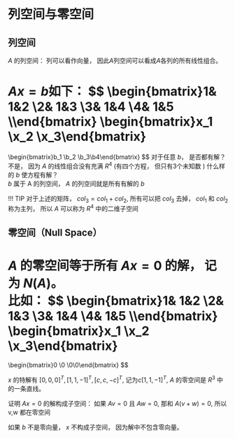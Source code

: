 # 列空间与零空间




## 列空间

$A$ 的列空间： 列可以看作向量， 因此$A$列空间可以看成$A$各列的所有线性组合。

$Ax=b$如下：
$$
\begin{bmatrix}1& 1&2 \\2& 1&3 \\3& 1&4 \\4& 1&5 \\\end{bmatrix}
\begin{bmatrix}x_1 \\x_2 \\x_3\end{bmatrix}
=
\begin{bmatrix}b_1 \\b_2 \\b_3\\b4\end{bmatrix}
$$
对于任意 $b$， 是否都有解？  
不是， 因为 $A$ 的线性组合没有充满 $R^4$ (有四个方程， 但只有3个未知数 )
什么样的 $b$ 使方程有解？  
$b$ 属于 A 的列空间， $A$ 的列空间就是所有有解的 $b$   

!!! TIP
    对于上述的矩阵， $col_3=col_1+col_2$, 所有可以把 $col_3$ 去掉， $col_1$ 和 $col_2$ 称为主列， 所以 $A$ 可以称为 $R^4$ 中的二维子空间

## 零空间（Null Space）

$A$ 的零空间等于所有 $Ax=0$ 的解， 记为 $N(A)$。  
比如：
$$
\begin{bmatrix}1& 1&2 \\2& 1&3 \\3& 1&4 \\4& 1&5 \\\end{bmatrix}
\begin{bmatrix}x_1 \\x_2 \\x_3\end{bmatrix}
=
\begin{bmatrix}0 \\0 \\0\\0\end{bmatrix}
$$

$x$ 的特解有 $[0,0,0]^T, [1,1,-1]^T, [c,c,-c]^T$, 记为$c[1,1,-1]^T$, $A$ 的零空间是 $R^3$ 中的一条直线。

证明 $Ax=0$ 的解构成子空间：
如果 $Av=0$ 且 $Aw=0$, 那和 $A(v+w) = 0$, 所以 v,w 都在零空间

如果 $b$ 不是零向量， $x$ 不构成子空间， 因为解中不包含零向量。
